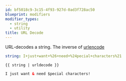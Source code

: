 ```yaml
---
id: bf5018c9-3c15-4f93-927d-0ad3f728ac50
blueprint: modifiers
modifier_types:
  - string
  - utility
title: URL Decode
---
```

URL-decodes a string. The inverse of [urlencode](#urlencode)

```yaml
string: I+just+want+%26+need+%24pecial+characters%21
```

```
{{ string | urldecode }}
```

```html
I just want & need $pecial characters!
```

